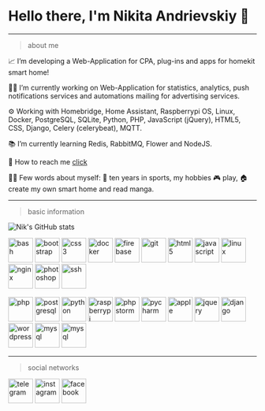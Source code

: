 # Hello there, I'm Nikita Andrievskiy 👋

____________________________________________________________________________________________________________________________________________________________________
> about me


📈 I’m developing a Web-Application for CPA, plug-ins and apps for homekit smart home! 

✍🏼  I’m currently working on Web-Application for statistics, analytics, push notifications services and automations mailing for advertising services.

⚙️ Working with Homebridge, Home Assistant, Raspberrypi OS, Linux, Docker, PostgreSQL, SQLite, Python, PHP, JavaScript (jQuery), HTML5, CSS, Django, Celery (celerybeat), MQTT.

📚 I’m currently learning Redis, RabbitMQ, Flower and NodeJS.

💬 How to reach me <a href="#social-networks">click</a>

👨‍💻 Few words about myself: 💪 ten years in sports, my hobbies 🎮 play, 🏠 create my own smart home and read manga.

____________________________________________________________________________________________________________________________________________________________________
> basic information


![Nik's GitHub stats](https://github-readme-stats.vercel.app/api?username=NikDevx&count_private=true&show_icons=true&theme=tokyonight)

<img src="https://cdn.jsdelivr.net/gh/devicons/devicon/icons/bash/bash-original.svg" width="50" alt="bash" />  <img src="https://cdn.jsdelivr.net/gh/devicons/devicon/icons/bootstrap/bootstrap-plain.svg" width="50" alt="bootstrap" />  <img src="https://cdn.jsdelivr.net/gh/devicons/devicon/icons/css3/css3-original.svg" width="50" alt="css3" />  <img src="https://cdn.jsdelivr.net/gh/devicons/devicon/icons/docker/docker-original.svg" width="50" alt="docker" />  <img src="https://cdn.jsdelivr.net/gh/devicons/devicon/icons/firebase/firebase-plain.svg" width="50" alt="firebase" />  <img src="https://cdn.jsdelivr.net/gh/devicons/devicon/icons/git/git-original.svg" width="50" alt="git" />  <img src="https://cdn.jsdelivr.net/gh/devicons/devicon/icons/html5/html5-original.svg" width="50" alt="html5" />  <img src="https://cdn.jsdelivr.net/gh/devicons/devicon/icons/javascript/javascript-original.svg" width="50" alt="javascript" />  <img src="https://cdn.jsdelivr.net/gh/devicons/devicon/icons/linux/linux-original.svg" width="50" alt="linux" />  <img src="https://cdn.jsdelivr.net/gh/devicons/devicon/icons/nginx/nginx-original.svg" width="50" alt="nginx" />  <img src="https://cdn.jsdelivr.net/gh/devicons/devicon/icons/photoshop/photoshop-plain.svg" width="50" alt="photoshop" />
<img src="https://cdn.jsdelivr.net/gh/devicons/devicon/icons/ssh/ssh-original.svg" width="50" alt="ssh" />


<img src="https://cdn.jsdelivr.net/gh/devicons/devicon/icons/php/php-original.svg" width="50" alt="php" /> <img src="https://cdn.jsdelivr.net/gh/devicons/devicon/icons/postgresql/postgresql-original.svg" width="50" alt="postgresql" /> <img src="https://cdn.jsdelivr.net/gh/devicons/devicon/icons/python/python-original.svg" width="50" alt="python" /> <img src="https://cdn.jsdelivr.net/gh/devicons/devicon/icons/raspberrypi/raspberrypi-original.svg" width="50" alt="raspberrypi" /> <img src="https://cdn.jsdelivr.net/gh/devicons/devicon/icons/phpstorm/phpstorm-original.svg" width="50" alt="phpstorm" /> <img src="https://cdn.jsdelivr.net/gh/devicons/devicon/icons/pycharm/pycharm-original.svg" width="50" alt="pycharm" /> <img src="https://cdn.jsdelivr.net/gh/devicons/devicon/icons/apple/apple-original.svg" width="50" alt="apple" /> <img src="https://cdn.jsdelivr.net/gh/devicons/devicon/icons/jquery/jquery-original.svg" width="50" alt="jquery" /> <img src="https://cdn.jsdelivr.net/gh/devicons/devicon/icons/django/django-original.svg" width="50" alt="django" /> <img src="https://cdn.jsdelivr.net/gh/devicons/devicon/icons/wordpress/wordpress-original.svg" width="50" alt="wordpress" /> <img src="https://cdn.jsdelivr.net/gh/devicons/devicon/icons/mysql/mysql-original.svg" width="50" alt="mysql" /> <img src="https://cdn.jsdelivr.net/gh/devicons/devicon/icons/arduino/arduino-original.svg" width="50" alt="mysql" />

<a name="social-networks"></a>
____________________________________________________________________________________________________________________________________________________________________

> social networks

<a href="https://t.me/Nik_dev" target="_blank"><img src="https://camo.githubusercontent.com/f4b401dd7cd9b7840fd31acafd49e151a80e4c9600bf219934461b96dd98e013/68747470733a2f2f6564656e742e6769746875622e696f2f537570657254696e7949636f6e732f696d616765732f7376672f74656c656772616d2e737667" width="50" alt="telegram" /></a> <a href="https://www.instagram.com/andrievskiy_nikita/" target="_blank"><img src="https://camo.githubusercontent.com/c9dacf0f25a1489fdbc6c0d2b41cda58b77fa210a13a886d6f99e027adfbd358/68747470733a2f2f6564656e742e6769746875622e696f2f537570657254696e7949636f6e732f696d616765732f7376672f696e7374616772616d2e737667" width="50" alt="instagram" /></a> <a href="https://www.facebook.com/nikita.andrievskiy" target="_blank"><img src="https://camo.githubusercontent.com/8f245234577766478eaf3ee72b0615e99bb9ef3eaa56e1c37f75692811181d5c/68747470733a2f2f6564656e742e6769746875622e696f2f537570657254696e7949636f6e732f696d616765732f7376672f66616365626f6f6b2e737667" width="50" alt="facebook" /></a>
